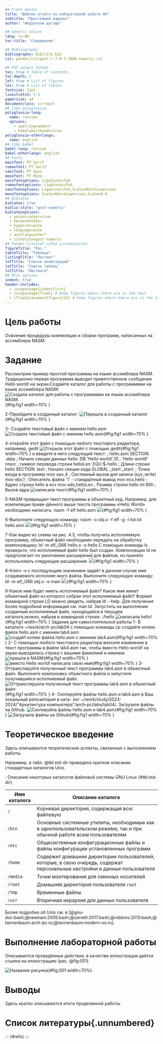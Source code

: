 ```yaml
---
## Front matter
title: "Шаблон отчёта по лабораторной работе 04"
subtitle: "Простейший вариант"
author: "Абдуллахи шугофа"

## Generic otions
lang: ru-RU
toc-title: "Содержание"

## Bibliography
bibliography: bib/cite.bib
csl: pandoc/csl/gost-r-7-0-5-2008-numeric.csl

## Pdf output format
toc: true # Table of contents
toc-depth: 2
lof: true # List of figures
lot: true # List of tables
fontsize: 12pt
linestretch: 1.5
papersize: a4
documentclass: scrreprt
## I18n polyglossia
polyglossia-lang:
  name: russian
  options:
	- spelling=modern
	- babelshorthands=true
polyglossia-otherlangs:
  name: english
## I18n babel
babel-lang: russian
babel-otherlangs: english
## Fonts
mainfont: PT Serif
romanfont: PT Serif
sansfont: PT Sans
monofont: PT Mono
mainfontoptions: Ligatures=TeX
romanfontoptions: Ligatures=TeX
sansfontoptions: Ligatures=TeX,Scale=MatchLowercase
monofontoptions: Scale=MatchLowercase,Scale=0.9
## Biblatex
biblatex: true
biblio-style: "gost-numeric"
biblatexoptions:
  - parentracker=true
  - backend=biber
  - hyperref=auto
  - language=auto
  - autolang=other*
  - citestyle=gost-numeric
## Pandoc-crossref LaTeX customization
figureTitle: "Рис."
tableTitle: "Таблица"
listingTitle: "Листинг"
lofTitle: "Список иллюстраций"
lotTitle: "Список таблиц"
lolTitle: "Листинги"
## Misc options
indent: true
header-includes:
  - \usepackage{indentfirst}
  - \usepackage{float} # keep figures where there are in the text
  - \floatplacement{figure}{H} # keep figures where there are in the text
---
```


# Цель работы

Освоение процедуры компиляции и сборки программ, написанных на ассемблере NASM.
# Задание
Рассмотрим пример простой программы на языке ассемблера NASM. Традиционно первая программа выводит приветственное сообщение Hello world! на экран.Создайте каталог для работы с программами на языке ассемблера NASM:
![Создала каталог для работы с программами на языке ассемблера NASM.](/labs/lab04/report/image/1.png){#fig:fig1 width=70% }

2-Перейдите в созданный каталог:
![Перешла в созданный каталог](/labs/lab04/report/image/2.png){#fig:fig1 width=70% }

3- Создайте текстовый файл с именем hello.asm
![Создала текстовый файл с именем hello.asm](/labs/lab04/report/image/3.png){#fig:fig1 width=70% }

4-откройте этот файл с помощью любого текстового редактора, например, gedit
![Открыла этот файл с помощью gedit](/labs/lab04/report/image/4.1.png){#fig:fig1 width=70% }
и введите в него следующий текст:
; hello.asm
SECTION .data ; Начало секции данных
hello: DB 'Hello world!',10 ; 'Hello world!' плюс
; символ перевода строки
helloLen: EQU $-hello ; Длина строки hello
SECTION .text ; Начало секции кода
GLOBAL _start
_start: ; Точка входа в программу
mov eax,4 ; Системный вызов для записи (sys_write)
mov ebx,1 ; Описатель файла '1' - стандартный вывод
mov ecx,hello ; Адрес строки hello в ecx
mov edx,helloLen ; Размер строки hello
int 80h ; Вызов ядра
![написала текст](/labs/lab04/report/image/4.png){#fig:fig1 width=70% }

5-NASM превращает текст программы в объектный код. Например, для компиляции приве-дённого выше текста программы «Hello World» необходимо написать:
nasm -f elf hello.asm
![](/labs/lab04/report/image/5.png){#fig:fig1 width=70% }

6-Выполните следующую команду:
nasm -o obj.o -f elf -g -l list.lst hello.asm
![](/labs/lab04/report/image/6.png){#fig:fig1 width=70% }

7-Как видно из схемы на рис. 4.3, чтобы получить исполняемую программу, объектный файл необходимо передать на обработку компоновщику:
ld -m elf_i386 hello.o -o hello
С помощью команды ls проверьте, что исполняемый файл hello был создан.
Компоновщик ld не предполагает по умолчанию расширений для файлов, но принято использовать следующие расширения:
![](/labs/lab04/report/image/7.png){#fig:fig1 width=70% }

8-Ключ -o с последующим значением задаёт в данном случае имя создаваемого исполняе-мого файла.
Выполните следующую команду:
ld -m elf_i386 obj.o -o main
![](/labs/lab04/report/image/8.png){#fig:fig1 width=70% }

9-Какое имя будет иметь исполняемый файл? Какое имя имеет объектный файл из которого cобран этот исполняемый файл?
Формат командной строки LD можно увидеть, набрав ld --help. Для получения более подробной информации см. man ld.
Запустить на выполнение созданный исполняемый файл, находящийся в текущем каталоге,можно, набрав в командной строке:
./hello
![написала hello!](/labs/lab04/report/image/9.png){#fig:fig1 width=70% }
Задание для самостоятельной работы
1- В каталоге ~/work/arch-pc/lab04 с помощью команды cp создайте копию файла
hello.asm с именем lab4.asm
![создаkf копию файла hello.asm с именем lab4.asm](/labs/lab04/report/image/10.png){#fig:fig1 width=70% }
2- С помощью любого текстового редактора внесите изменения в текст программы в
файле lab4.asm так, чтобы вместо Hello world! на экран выводилась строка с вашими
фамилией и именем.
![прешла в NASM](/labs/lab04/report/image/11.1.png){#fig:fig1 width=70% }
![вместо Hello world! написала свою имя](/labs/lab04/report/image/11.png){#fig:fig1 width=70% }
3-Оттранслируйте полученный текст программы lab4.asm в объектный файл. Выполните
компоновку объектного файла и запустите получившийся исполняемый файл.
![Оттранслируила полученный текст программы lab4.asm в объектный файл](/labs/lab04/report/image/12.png){#fig:fig1 width=70% }
4- Скопируйте файлы hello.asm и lab4.asm в Ваш локальный репозиторий в ката-
лог ~/work/study/2023-2024/"Архитектура компьютера"/arch-pc/labs/lab04/.
Загрузите файлы на Github.
![Скопируйла файлы hello.asm и lab4.asm](/labs/lab04/report/image/13.png){#fig:fig1 width=70% }
![Загрузила файлы на Github](/labs/lab04/report/image/14.png){#fig:fig1 width=70% }
# Теоретическое введение

Здесь описываются теоретические аспекты, связанные с выполнением работы.

Например, в табл. @tbl:std-dir приведено краткое описание стандартных каталогов Unix.

: Описание некоторых каталогов файловой системы GNU Linux {#tbl:std-dir}

| Имя каталога | Описание каталога                                                                                                          |
|--------------|----------------------------------------------------------------------------------------------------------------------------|
| `/`          | Корневая директория, содержащая всю файловую                                                                               |
| `/bin `      | Основные системные утилиты, необходимые как в однопользовательском режиме, так и при обычной работе всем пользователям     |
| `/etc`       | Общесистемные конфигурационные файлы и файлы конфигурации установленных программ                                           |
| `/home`      | Содержит домашние директории пользователей, которые, в свою очередь, содержат персональные настройки и данные пользователя |
| `/media`     | Точки монтирования для сменных носителей                                                                                   |
| `/root`      | Домашняя директория пользователя  `root`                                                                                   |
| `/tmp`       | Временные файлы                                                                                                            |
| `/usr`       | Вторичная иерархия для данных пользователя                                                                                 |

Более подробно об Unix см. в [@gnu-doc:bash;@newham:2005:bash;@zarrelli:2017:bash;@robbins:2013:bash;@tannenbaum:arch-pc:ru;@tannenbaum:modern-os:ru].

# Выполнение лабораторной работы

Описываются проведённые действия, в качестве иллюстрации даётся ссылка на иллюстрацию (рис. @fig:001).

![Название рисунка](image/placeimg_800_600_tech.jpg){#fig:001 width=70%}

# Выводы

Здесь кратко описываются итоги проделанной работы.

# Список литературы{.unnumbered}

::: {#refs}
:::
